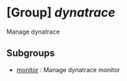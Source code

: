# [Group] _dynatrace_

Manage dynatrace

## Subgroups

- [monitor](/Commands/dynatrace/monitor/readme.md)
: Manage dynatrace monitor
